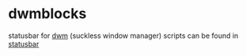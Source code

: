 # dwmblocks
statusbar for [dwm](https://github.com/0n3W4y7ick3t/dwm) (suckless window manager)
scripts can be found in [statusbar](https://github.com/0n3W4y7ick3t/rice/tree/main/.local/bin/lukes/statusbar)
